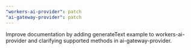 ```yaml
---
"workers-ai-provider": patch
"ai-gateway-provider": patch
---
```


Improve documentation by adding generateText example to workers-ai-provider and clarifying supported methods in ai-gateway-provider. 